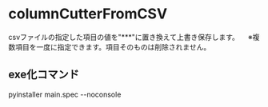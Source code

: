 # columnCutterFromCSV
csvファイルの指定した項目の値を"***"に置き換えて上書き保存します。
　※複数項目を一度に指定できます。項目そのものは削除されません。

## exe化コマンド
pyinstaller main.spec --noconsole

